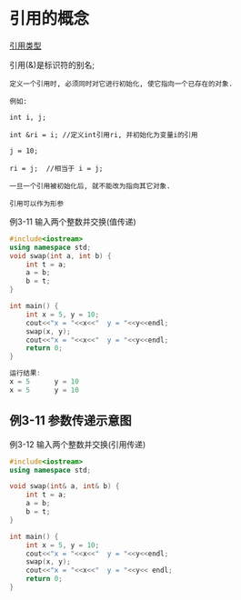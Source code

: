 # 引用的概念

[引用类型](https://www.xuetangx.com/learn/THU08091000247/THU08091000247/10322314/video/17397831)

引用(&)是标识符的别名;

    定义一个引用时, 必须同时对它进行初始化, 使它指向一个已存在的对象.

    例如:

    int i, j;

    int &ri = i; //定义int引用ri, 并初始化为变量i的引用

    j = 10;

    ri = j;  //相当于 i = j;

    一旦一个引用被初始化后, 就不能改为指向其它对象.

    引用可以作为形参

例3-11 输入两个整数并交换(值传递)

```cpp
#include<iostream>
using namespace std;
void swap(int a, int b) {
    int t = a;
    a = b;
    b = t;
}

int main() {
    int x = 5, y = 10;
    cout<<"x = "<<x<<"  y = "<<y<<endl;
    swap(x, y);
    cout<<"x = "<<x<<"  y = "<<y<<endl;
    return 0;
}

运行结果:
x = 5      y = 10
x = 5      y = 10
```

## 例3-11 参数传递示意图

例3-12 输入两个整数并交换(引用传递)

```cpp
#include<iostream>
using namespace std;

void swap(int& a, int& b) {
    int t = a;
    a = b;
    b = t;
}

int main() {
    int x = 5, y = 10;
    cout<<"x = "<<x<<"  y = "<<y<<endl;
    swap(x, y);
    cout<<"x = "<<x<<"  y = "<<y<< endl;
    return 0;
}
```
